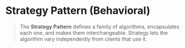 # Strategy Pattern (Behavioral)
> The **Strategy Pattern** defines a family of algorithms, encapsulates each one, and makes them interchangeable. Strategy lets the algorithm vary independently from clients that use it.